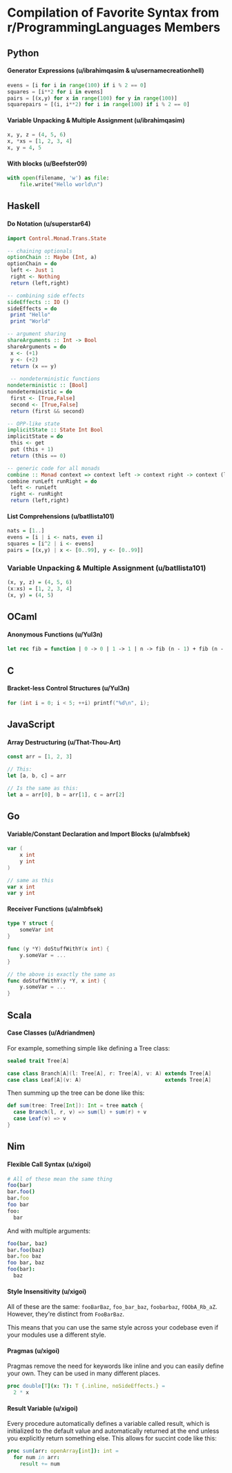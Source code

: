 # Compilation of Favorite Syntax from r/ProgrammingLanguages Members

## Python

#### Generator Expressions (u/ibrahimqasim & u/usernamecreationhell)

```python
evens = [i for i in range(100) if i % 2 == 0]
squares = [i**2 for i in evens]
pairs = [(x,y) for x in range(100) for y in range(100)]
squarepairs = [(i, i**2) for i in range(100) if i % 2 == 0]
```

#### Variable Unpacking & Multiple Assignment  (u/ibrahimqasim)

```python
x, y, z = (4, 5, 6)
x, *xs = [1, 2, 3, 4]
x, y = 4, 5
```

#### With blocks (u/Beefster09)

```python
with open(filename, 'w') as file:
    file.write("Hello world\n")
```

## Haskell 

#### Do Notation (u/superstar64)

```haskell
import Control.Monad.Trans.State

-- chaining optionals
optionChain :: Maybe (Int, a)
optionChain = do
 left <- Just 1
 right <- Nothing
 return (left,right)

-- combining side effects
sideEffects :: IO ()
sideEffects = do
 print "Hello"
 print "World"

-- argument sharing
shareArguments :: Int -> Bool
shareArguments = do
 x <- (+1)
 y <- (+2)
 return (x == y)
 
 -- nondeterministic functions
nondeterministic :: [Bool]
nondeterministic = do
 first <- [True,False]
 second <- [True,False]
 return (first && second)

-- OPP-like state
implicitState :: State Int Bool
implicitState = do
 this <- get
 put (this + 1)
 return (this == 0)

-- generic code for all monads
combine :: Monad context => context left -> context right -> context (left,right)
combine runLeft runRight = do
 left <- runLeft
 right <- runRight
 return (left,right)
```


#### List Comprehensions (u/batllista101)

```haskell
nats = [1..]
evens = [i | i <- nats, even i]  
squares = [i^2 | i <- evens]
pairs = [(x,y) | x <- [0..99], y <- [0..99]]
```

### Variable Unpacking & Multiple Assignment (u/batllista101)

```haskell
(x, y, z) = (4, 5, 6)
(x:xs) = [1, 2, 3, 4]
(x, y) = (4, 5)
```

## OCaml

#### Anonymous Functions (u/Yul3n)

```ocaml
let rec fib = function | 0 -> 0 | 1 -> 1 | n -> fib (n - 1) + fib (n - 2)
```

## C

#### Bracket-less Control Structures (u/Yul3n)

```c
for (int i = 0; i < 5; ++i) printf("%d\n", i);
```

## JavaScript

#### Array Destructuring (u/That-Thou-Art)

```js
const arr = [1, 2, 3]

// This:
let [a, b, c] = arr

// Is the same as this:
let a = arr[0], b = arr[1], c = arr[2]
```

## Go

#### Variable/Constant Declaration and Import Blocks (u/almbfsek)

```go
var (
    x int
    y int
)

// same as this
var x int
var y int
```

#### Receiver Functions (u/almbfsek)

```go
type Y struct {
    someVar int
}

func (y *Y) doStuffWithY(x int) {
    y.someVar = ...
}

// the above is exactly the same as
func doStuffWithY(y *Y, x int) {
    y.someVar = ...
}
```

## Scala

#### Case Classes (u/Adriandmen)

For example, something simple like defining a Tree class:
```scala
sealed trait Tree[A]

case class Branch[A](l: Tree[A], r: Tree[A], v: A) extends Tree[A]
case class Leaf[A](v: A)                           extends Tree[A]
```

Then summing up the tree can be done like this:
```scala
def sum(tree: Tree[Int]): Int = tree match {
  case Branch(l, r, v) => sum(l) + sum(r) + v
  case Leaf(v) => v
}
```

## Nim 

#### Flexible Call Syntax (u/xigoi)
```nim
# All of these mean the same thing
foo(bar)
bar.foo()
bar.foo
foo bar
foo:
  bar
```

And with multiple arguments:
```nim
foo(bar, baz)
bar.foo(baz)
bar.foo baz
foo bar, baz
foo(bar):
  baz
```

#### Style Insensitivity (u/xigoi)

All of these are the same: `fooBarBaz`, `foo_bar_baz`, `foobarbaz`, `fOObA_Rb_aZ`. However, they're distinct from `FooBarBaz`.

This means that you can use the same style across your codebase even if your modules use a different style.

#### Pragmas (u/xigoi)

Pragmas remove the need for keywords like inline and you can easily define your own. They can be used in many different places.
```nim
proc double[T](x: T): T {.inline, noSideEffects.} =
  2 * x
```

#### Result Variable (u/xigoi)

Every procedure automatically defines a variable called result, which is initialized to the default value and automatically returned at the end unless you explicitly return something else. This allows for succint code like this:

```nim
proc sum(arr: openArray[int]): int =
  for num in arr:
    result += num
```
